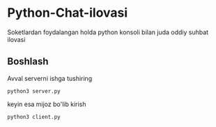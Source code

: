 # Python-Chat-ilovasi
Soketlardan foydalangan holda python konsoli bilan juda oddiy suhbat ilovasi

## Boshlash

Avval serverni ishga tushiring
```
python3 server.py
```
keyin esa mijoz bo'lib kirish
```
python3 client.py
```
